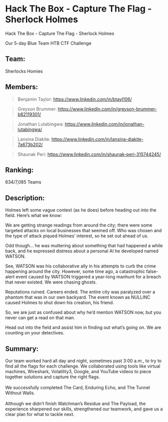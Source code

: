 # Hack The Box - Capture The Flag - Sherlock Holmes
Hack The Box - Capture The Flag - Sherlock Holmes

Our 5-day Blue Team HTB CTF Challenge

<h2>Team:</h2> 
Sherlocks Homies

<h2>Members:</h2>

> Benjamin Taylor: https://www.linkedin.com/in/btayl106/

> Greyson Brummer: https://www.linkedin.com/in/greyson-brummer-b82119301/

> Jonathan Lutabingwa: https://www.linkedin.com/in/jonathan-lutabingwa/

> Lansina Diakite: https://www.linkedin.com/in/lansina-diakite-7a673b202/

> Shaunak Peri: https://www.linkedin.com/in/shaunak-peri-315744245/


<h2>Ranking:</h2> 
634/7,085 Teams



<h2>Description:</h2> 

Holmes left some vague context (as he does) before heading out into the field. Here’s what we know: 

We are getting strange readings from around the city; there were some targeted attacks on local businesses that seemed off. Who was chosen and the type of attack piqued Holmes’ interest, so he set out ahead of us. 

Odd though… he was muttering about something that had happened a while back, and he expressed distress about a personal AI he developed named WATSON. 

See, WATSON was his collaborative ally in his attempts to curb the crime happening around the city. However, some time ago, a catastrophic false-alert event caused by WATSON triggered a year-long manhunt for a breach that never existed. We were chasing ghosts.  

Reputations ruined. Careers ended. The entire city was paralyzed over a phantom that was in our own backyard. The event known as NULLINC caused Holmes to shut down his creation, his friend. 

So, we are just as confused about why he’d mention WATSON now, but you never can get a read on that man. 

Head out into the field and assist him in finding out what’s going on. We are counting on your detectives. 





<h2>Summary:</h2>
Our team worked hard all day and night, sometimes past 3:00 a.m., to try to find all the flags for each challenge. We collaborated using tools like virtual machines, Wireshark, Volatility3, Google, and YouTube videos to piece together solutions and capture the right flags. 
<br>
<br>
We successfully completed The Card, Enduring Echo, and The Tunnel Without Walls. 
<br>
<br>
Although we didn’t finish Watchman’s Residue and The Payload, the experience sharpened our skills, strengthened our teamwork, and gave us a clear plan for what to tackle next.
